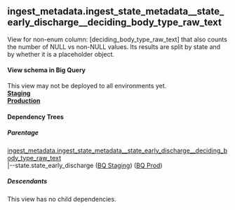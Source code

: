 ## ingest_metadata.ingest_state_metadata__state_early_discharge__deciding_body_type_raw_text
View for non-enum column: [deciding_body_type_raw_text]
 that also counts the number of NULL vs non-NULL values. Its results are split by state
 and by whether it is a placeholder object.

#### View schema in Big Query
This view may not be deployed to all environments yet.<br/>
[**Staging**](https://console.cloud.google.com/bigquery?pli=1&p=recidiviz-staging&page=table&project=recidiviz-staging&d=ingest_metadata&t=ingest_state_metadata__state_early_discharge__deciding_body_type_raw_text)
<br/>
[**Production**](https://console.cloud.google.com/bigquery?pli=1&p=recidiviz-123&page=table&project=recidiviz-123&d=ingest_metadata&t=ingest_state_metadata__state_early_discharge__deciding_body_type_raw_text)
<br/>

#### Dependency Trees

##### Parentage
[ingest_metadata.ingest_state_metadata\__state_early_discharge\__deciding_body_type_raw_text](../ingest_metadata/ingest_state_metadata__state_early_discharge__deciding_body_type_raw_text.md) <br/>
|--state.state_early_discharge ([BQ Staging](https://console.cloud.google.com/bigquery?pli=1&p=recidiviz-staging&page=table&project=recidiviz-staging&d=state&t=state_early_discharge)) ([BQ Prod](https://console.cloud.google.com/bigquery?pli=1&p=recidiviz-123&page=table&project=recidiviz-123&d=state&t=state_early_discharge)) <br/>


##### Descendants
This view has no child dependencies.

